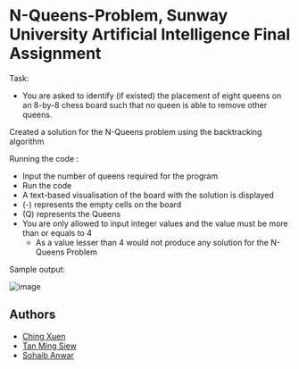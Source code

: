 # N-Queens-Problem, Sunway University Artificial Intelligence Final Assignment

Task: 
- You are asked to identify (if existed) the placement of eight queens on an 8-by-8 chess board such that no queen is able to remove
other queens.


Created a solution for the N-Queens problem using the backtracking algorithm

Running the code : 
- Input the number of queens required for the program 
- Run the code
- A text-based visualisation of the board with the solution is displayed
- (-) represents the empty cells on the board
- (Q) represents the Queens
- You are only allowed to input integer values and the value must be more than or equals to 4
  - As a value lesser than 4 would not produce any solution for the N-Queens Problem 

Sample output: 


![image](https://user-images.githubusercontent.com/111338450/184816610-06adb82b-f0d4-4b5b-8f14-f6f4c595a6fc.png)


## Authors

- [Ching Xuen](https://github.com/muchenthusiast)
- [Tan Ming Siew](https://github.com/TmS1108)
- [Sohaib Anwar](https://github.com/sohaibanwar26)
